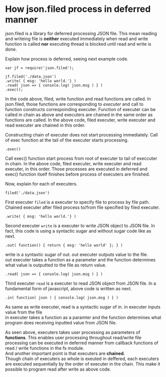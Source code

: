 # How json.filed process in deferred manner
json.filed is a library for deferred processing JSON file.
This mean reading and writeing file is **neither** executed immediately when read and write function is called **nor** executing thread is blocked until read and write is done.

Explain how process is deferred, seeing next example code.

    var jf = require('json.filed');

    jf.filed('./data.json')
    .write( { msg: 'hello world.'} )
    .read( json => { console.log( json.msg ) } )
    .exec();

In the code above, filed, write function and read functions are called.
In json.filed, those functions are corresponding to *executer* and call to function constructs correspoinding executer.
Function of executer can be called in chain as above and executers are chained in the same order as functions are called.
In the above code, filed executer, write executer and read executer are chained in this order.

Constructing chain of executer does not start processing immediately.
Call of exec function at the tail of the executer starts processing.

    .exec()
Call exec() function start process from root of executer to tail of execcuter in chain.
In the above code, filed executer, write executer and read executer, in this order.
Those processes are executed in deferred and exec() function itself finishes before process of executers are finished.  

Now, explain for each of executers.

    filed('./data.json')
First executer `filed` is a executer to specify file to process by file path.
Chained executer after filed process to/from file specified by filed executer.


    .write( { msg: 'hello world.'} )
Second executer `write` is a executer to write JSON object to JSON file.
In fact, this code is using a syntactic sugar and without sugar code like as next.

    .out( function() { return { msg: 'hello world' }; } )
write is a syntaxtic sugar of out. out executer outputs value to the file. <br/>
out executer takes a function as a parameter and the function determines what value is outputted to the file as return value.

    .read( json => { console.log( json.msg ) } )    
Third executer `read` is a executer to read JSON object from JSON file.
In a fundamental form  of javascript, above code is written as next.

    .in( function( json ) { console.log( json.msg ) } )
As same as write executer, read is a syntactic sugar of in. in executer inputs value from the file<br/>
in executer takes a function as a paramter and the function determines what program does receiving inputted value from JSON file.


As seen above, executers takes user processing as parameters of **functions**. This enables user processing throughout read/write file processing can be executed in deferred manner from callback functions of read / write functions in the fs module.<br/>
And another important point is that executers are **chained**.<br/>
Though chain of executers as whole is exeuted in deffered, each executers are executed sequentially by the order of executer in the chain. This make it possible to program read after write as above code.
